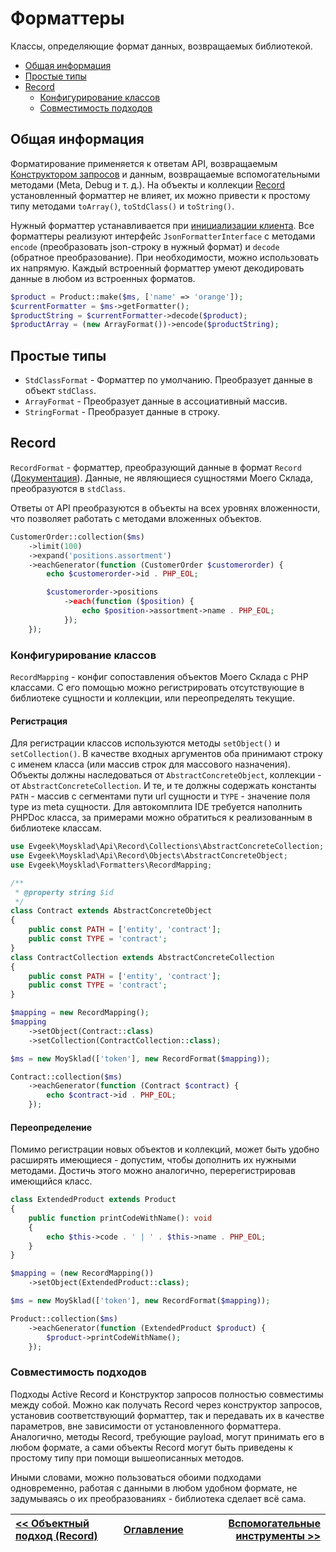 # Форматтеры

Классы, определяющие формат данных, возвращаемых библиотекой.

* [Общая информация](/docs/formatters.md#общая-информация)
* [Простые типы](/docs/formatters.md#простые-типы)
* [Record](/docs/formatters.md#record)
  * [Конфигурирование классов](/docs/formatters.md#конфигурирование-классов)
  * [Совместимость подходов](/docs/formatters.md#совместимость-подходов)

## Общая информация

Форматирование применяется к ответам API, возвращаемым [Конструктором запросов](/docs/query_builder.md) и данным, возвращаемые вспомогательными методами (Meta, Debug и т. д.). На объекты и коллекции [Record](/docs/active_record.md) установленный форматтер не влияет, их можно привести к простому типу методами `toArray()`, `toStdClass()` и `toString()`.

Нужный форматтер устанавливается при [инициализации клиента](/docs/setup.md). Все форматтеры реализуют интерфейс `JsonFormatterInterface` с методами `encode` (преобразовать json-строку в нужный формат) и `decode` (обратное преобразование). При необходимости, можно использовать их напрямую. Каждый встроенный форматтер умеют декодировать данные в любом из встроенных форматов. 

```php
$product = Product::make($ms, ['name' => 'orange']);
$currentFormatter = $ms->getFormatter();
$productString = $currentFormatter->decode($product);
$productArray = (new ArrayFormat())->encode($productString);
```

## Простые типы

* `StdClassFormat` - Форматтер по умолчанию. Преобразует данные в объект `stdClass`.
* `ArrayFormat` - Преобразует данные в ассоциативный массив.
* `StringFormat` - Преобразует данные в строку.

## Record

`RecordFormat` - форматтер, преобразующий данные в формат `Record` ([Документация](/docs/active_record.md)). Данные, не являющиеся сущностями Моего Склада, преобразуются в `stdClass`.

Ответы от API преобразуются в объекты на всех уровнях вложенности, что позволяет работать с методами вложенных объектов.

```php
CustomerOrder::collection($ms)
    ->limit(100)
    ->expand('positions.assortment')
    ->eachGenerator(function (CustomerOrder $customerorder) {
        echo $customerorder->id . PHP_EOL;

        $customerorder->positions
            ->each(function ($position) {
                echo $position->assortment->name . PHP_EOL;
            });
    });
```

### Конфигурирование классов

`RecordMapping` - конфиг сопоставления объектов Моего Склада с PHP классами. С его помощью можно регистрировать отсутствующие в библиотеке сущности и коллекции, или переопределять текущие.

#### Регистрация

Для регистрации классов используются методы `setObject()` и `setCollection()`. В качестве входных аргументов оба принимают строку с именем класса (или массив строк для массового назначения). Объекты должны наследоваться от `AbstractConcreteObject`, коллекции - от `AbstractConcreteCollection`. И те, и те должны содержать константы `PATH` - массив с сегментами пути url сущности и `TYPE` - значение поля type из meta сущности. Для автокомплита IDE требуется наполнить PHPDoc класса, за примерами можно обратиться к реализованным в библиотеке классам.

```php
use Evgeek\Moysklad\Api\Record\Collections\AbstractConcreteCollection;
use Evgeek\Moysklad\Api\Record\Objects\AbstractConcreteObject;
use Evgeek\Moysklad\Formatters\RecordMapping;

/**
 * @property string $id
 */
class Contract extends AbstractConcreteObject
{
    public const PATH = ['entity', 'contract'];
    public const TYPE = 'contract';
}
class ContractCollection extends AbstractConcreteCollection
{
    public const PATH = ['entity', 'contract'];
    public const TYPE = 'contract';
}

$mapping = new RecordMapping();
$mapping
    ->setObject(Contract::class)
    ->setCollection(ContractCollection::class);

$ms = new MoySklad(['token'], new RecordFormat($mapping));

Contract::collection($ms)
    ->eachGenerator(function (Contract $contract) {
        echo $contract->id . PHP_EOL;
    });
```

#### Переопределение

Помимо регистрации новых объектов и коллекций, может быть удобно расширять имеющиеся - допустим, чтобы дополнить их нужными методами. Достичь этого можно аналогично, перерегистрировав имеющийся класс.  

```php
class ExtendedProduct extends Product
{
    public function printCodeWithName(): void
    {
        echo $this->code . ' | ' . $this->name . PHP_EOL;
    }
}

$mapping = (new RecordMapping())
    ->setObject(ExtendedProduct::class);

$ms = new MoySklad(['token'], new RecordFormat($mapping));

Product::collection($ms)
    ->eachGenerator(function (ExtendedProduct $product) {
        $product->printCodeWithName();
    });
```

### Совместимость подходов

Подходы Active Record и Конструктор запросов полностью совместимы между собой. Можно как получать Record через конструктор запросов, установив соответствующий форматтер, так и передавать их в качестве параметров, вне зависимости от установленного форматтера. Аналогично, методы Record, требующие payload, могут принимать его в любом формате, а сами объекты Record могут быть приведены к простому типу при помощи вышеописанных методов.

Иными словами, можно пользоваться обоими подходами одновременно, работая с данными в любом удобном формате, не задумываясь о их преобразованиях - библиотека сделает всё сама.

| [<< Объектный подход (Record)](/docs/active_record.md) | [Оглавление](/docs/index.md) | [Вспомогательные инструменты >>](/docs/tools.md) |
|:-------------------------------------------------------|:----------------------------:|-------------------------------------------------:|